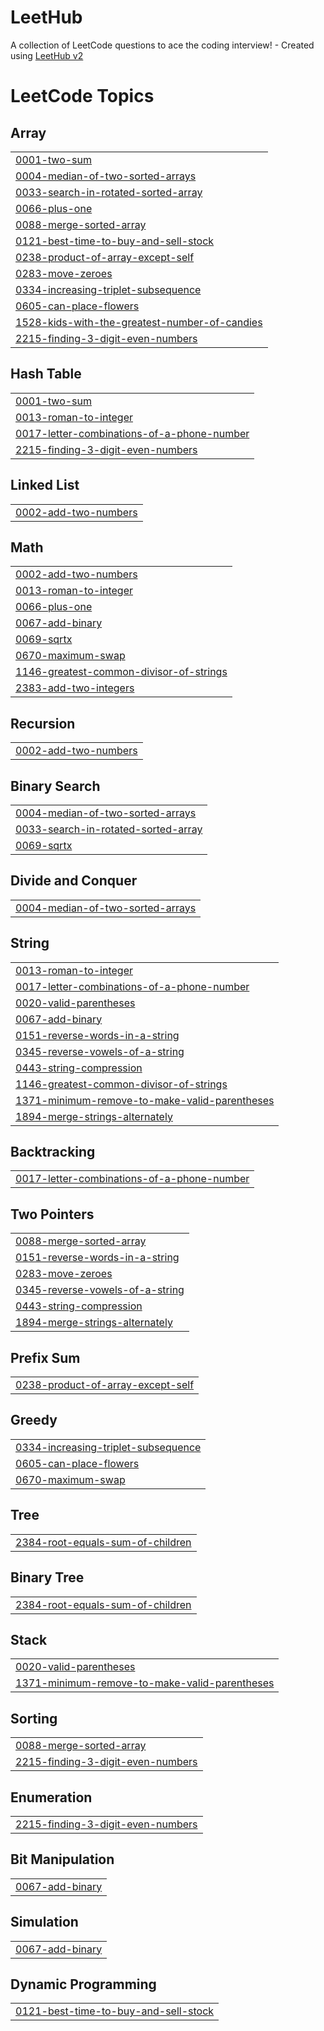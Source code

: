 # LeetHub
A collection of LeetCode questions to ace the coding interview! - Created using [LeetHub v2](https://github.com/arunbhardwaj/LeetHub-2.0)

<!---LeetCode Topics Start-->
# LeetCode Topics
## Array
|  |
| ------- |
| [0001-two-sum](https://github.com/cristianccd/LeetHub/tree/master/0001-two-sum) |
| [0004-median-of-two-sorted-arrays](https://github.com/cristianccd/LeetHub/tree/master/0004-median-of-two-sorted-arrays) |
| [0033-search-in-rotated-sorted-array](https://github.com/cristianccd/LeetHub/tree/master/0033-search-in-rotated-sorted-array) |
| [0066-plus-one](https://github.com/cristianccd/LeetHub/tree/master/0066-plus-one) |
| [0088-merge-sorted-array](https://github.com/cristianccd/LeetHub/tree/master/0088-merge-sorted-array) |
| [0121-best-time-to-buy-and-sell-stock](https://github.com/cristianccd/LeetHub/tree/master/0121-best-time-to-buy-and-sell-stock) |
| [0238-product-of-array-except-self](https://github.com/cristianccd/LeetHub/tree/master/0238-product-of-array-except-self) |
| [0283-move-zeroes](https://github.com/cristianccd/LeetHub/tree/master/0283-move-zeroes) |
| [0334-increasing-triplet-subsequence](https://github.com/cristianccd/LeetHub/tree/master/0334-increasing-triplet-subsequence) |
| [0605-can-place-flowers](https://github.com/cristianccd/LeetHub/tree/master/0605-can-place-flowers) |
| [1528-kids-with-the-greatest-number-of-candies](https://github.com/cristianccd/LeetHub/tree/master/1528-kids-with-the-greatest-number-of-candies) |
| [2215-finding-3-digit-even-numbers](https://github.com/cristianccd/LeetHub/tree/master/2215-finding-3-digit-even-numbers) |
## Hash Table
|  |
| ------- |
| [0001-two-sum](https://github.com/cristianccd/LeetHub/tree/master/0001-two-sum) |
| [0013-roman-to-integer](https://github.com/cristianccd/LeetHub/tree/master/0013-roman-to-integer) |
| [0017-letter-combinations-of-a-phone-number](https://github.com/cristianccd/LeetHub/tree/master/0017-letter-combinations-of-a-phone-number) |
| [2215-finding-3-digit-even-numbers](https://github.com/cristianccd/LeetHub/tree/master/2215-finding-3-digit-even-numbers) |
## Linked List
|  |
| ------- |
| [0002-add-two-numbers](https://github.com/cristianccd/LeetHub/tree/master/0002-add-two-numbers) |
## Math
|  |
| ------- |
| [0002-add-two-numbers](https://github.com/cristianccd/LeetHub/tree/master/0002-add-two-numbers) |
| [0013-roman-to-integer](https://github.com/cristianccd/LeetHub/tree/master/0013-roman-to-integer) |
| [0066-plus-one](https://github.com/cristianccd/LeetHub/tree/master/0066-plus-one) |
| [0067-add-binary](https://github.com/cristianccd/LeetHub/tree/master/0067-add-binary) |
| [0069-sqrtx](https://github.com/cristianccd/LeetHub/tree/master/0069-sqrtx) |
| [0670-maximum-swap](https://github.com/cristianccd/LeetHub/tree/master/0670-maximum-swap) |
| [1146-greatest-common-divisor-of-strings](https://github.com/cristianccd/LeetHub/tree/master/1146-greatest-common-divisor-of-strings) |
| [2383-add-two-integers](https://github.com/cristianccd/LeetHub/tree/master/2383-add-two-integers) |
## Recursion
|  |
| ------- |
| [0002-add-two-numbers](https://github.com/cristianccd/LeetHub/tree/master/0002-add-two-numbers) |
## Binary Search
|  |
| ------- |
| [0004-median-of-two-sorted-arrays](https://github.com/cristianccd/LeetHub/tree/master/0004-median-of-two-sorted-arrays) |
| [0033-search-in-rotated-sorted-array](https://github.com/cristianccd/LeetHub/tree/master/0033-search-in-rotated-sorted-array) |
| [0069-sqrtx](https://github.com/cristianccd/LeetHub/tree/master/0069-sqrtx) |
## Divide and Conquer
|  |
| ------- |
| [0004-median-of-two-sorted-arrays](https://github.com/cristianccd/LeetHub/tree/master/0004-median-of-two-sorted-arrays) |
## String
|  |
| ------- |
| [0013-roman-to-integer](https://github.com/cristianccd/LeetHub/tree/master/0013-roman-to-integer) |
| [0017-letter-combinations-of-a-phone-number](https://github.com/cristianccd/LeetHub/tree/master/0017-letter-combinations-of-a-phone-number) |
| [0020-valid-parentheses](https://github.com/cristianccd/LeetHub/tree/master/0020-valid-parentheses) |
| [0067-add-binary](https://github.com/cristianccd/LeetHub/tree/master/0067-add-binary) |
| [0151-reverse-words-in-a-string](https://github.com/cristianccd/LeetHub/tree/master/0151-reverse-words-in-a-string) |
| [0345-reverse-vowels-of-a-string](https://github.com/cristianccd/LeetHub/tree/master/0345-reverse-vowels-of-a-string) |
| [0443-string-compression](https://github.com/cristianccd/LeetHub/tree/master/0443-string-compression) |
| [1146-greatest-common-divisor-of-strings](https://github.com/cristianccd/LeetHub/tree/master/1146-greatest-common-divisor-of-strings) |
| [1371-minimum-remove-to-make-valid-parentheses](https://github.com/cristianccd/LeetHub/tree/master/1371-minimum-remove-to-make-valid-parentheses) |
| [1894-merge-strings-alternately](https://github.com/cristianccd/LeetHub/tree/master/1894-merge-strings-alternately) |
## Backtracking
|  |
| ------- |
| [0017-letter-combinations-of-a-phone-number](https://github.com/cristianccd/LeetHub/tree/master/0017-letter-combinations-of-a-phone-number) |
## Two Pointers
|  |
| ------- |
| [0088-merge-sorted-array](https://github.com/cristianccd/LeetHub/tree/master/0088-merge-sorted-array) |
| [0151-reverse-words-in-a-string](https://github.com/cristianccd/LeetHub/tree/master/0151-reverse-words-in-a-string) |
| [0283-move-zeroes](https://github.com/cristianccd/LeetHub/tree/master/0283-move-zeroes) |
| [0345-reverse-vowels-of-a-string](https://github.com/cristianccd/LeetHub/tree/master/0345-reverse-vowels-of-a-string) |
| [0443-string-compression](https://github.com/cristianccd/LeetHub/tree/master/0443-string-compression) |
| [1894-merge-strings-alternately](https://github.com/cristianccd/LeetHub/tree/master/1894-merge-strings-alternately) |
## Prefix Sum
|  |
| ------- |
| [0238-product-of-array-except-self](https://github.com/cristianccd/LeetHub/tree/master/0238-product-of-array-except-self) |
## Greedy
|  |
| ------- |
| [0334-increasing-triplet-subsequence](https://github.com/cristianccd/LeetHub/tree/master/0334-increasing-triplet-subsequence) |
| [0605-can-place-flowers](https://github.com/cristianccd/LeetHub/tree/master/0605-can-place-flowers) |
| [0670-maximum-swap](https://github.com/cristianccd/LeetHub/tree/master/0670-maximum-swap) |
## Tree
|  |
| ------- |
| [2384-root-equals-sum-of-children](https://github.com/cristianccd/LeetHub/tree/master/2384-root-equals-sum-of-children) |
## Binary Tree
|  |
| ------- |
| [2384-root-equals-sum-of-children](https://github.com/cristianccd/LeetHub/tree/master/2384-root-equals-sum-of-children) |
## Stack
|  |
| ------- |
| [0020-valid-parentheses](https://github.com/cristianccd/LeetHub/tree/master/0020-valid-parentheses) |
| [1371-minimum-remove-to-make-valid-parentheses](https://github.com/cristianccd/LeetHub/tree/master/1371-minimum-remove-to-make-valid-parentheses) |
## Sorting
|  |
| ------- |
| [0088-merge-sorted-array](https://github.com/cristianccd/LeetHub/tree/master/0088-merge-sorted-array) |
| [2215-finding-3-digit-even-numbers](https://github.com/cristianccd/LeetHub/tree/master/2215-finding-3-digit-even-numbers) |
## Enumeration
|  |
| ------- |
| [2215-finding-3-digit-even-numbers](https://github.com/cristianccd/LeetHub/tree/master/2215-finding-3-digit-even-numbers) |
## Bit Manipulation
|  |
| ------- |
| [0067-add-binary](https://github.com/cristianccd/LeetHub/tree/master/0067-add-binary) |
## Simulation
|  |
| ------- |
| [0067-add-binary](https://github.com/cristianccd/LeetHub/tree/master/0067-add-binary) |
## Dynamic Programming
|  |
| ------- |
| [0121-best-time-to-buy-and-sell-stock](https://github.com/cristianccd/LeetHub/tree/master/0121-best-time-to-buy-and-sell-stock) |
<!---LeetCode Topics End-->